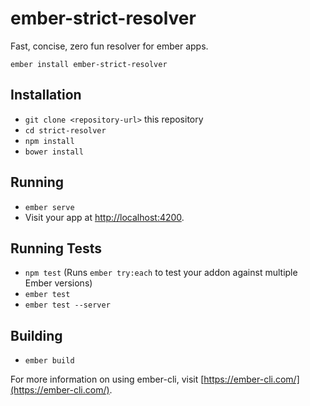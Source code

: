 # ember-strict-resolver

Fast, concise, zero fun resolver for ember apps.

```
ember install ember-strict-resolver
```

## Installation

* `git clone <repository-url>` this repository
* `cd strict-resolver`
* `npm install`
* `bower install`

## Running

* `ember serve`
* Visit your app at [http://localhost:4200](http://localhost:4200).

## Running Tests

* `npm test` (Runs `ember try:each` to test your addon against multiple Ember versions)
* `ember test`
* `ember test --server`

## Building

* `ember build`

For more information on using ember-cli, visit [https://ember-cli.com/](https://ember-cli.com/).
